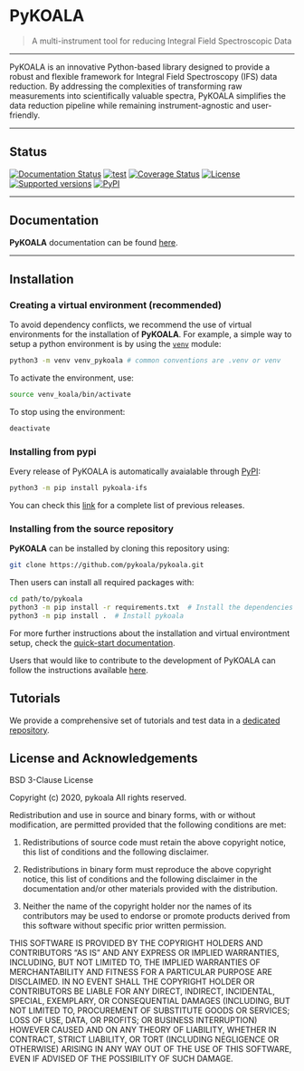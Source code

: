 # PyKOALA

> A multi-instrument tool for reducing Integral Field Spectroscopic Data

---

PyKOALA is an innovative Python-based library designed to provide a robust and flexible framework for Integral Field Spectroscopy (IFS) data reduction.
By addressing the complexities of transforming raw measurements into scientifically valuable spectra, PyKOALA simplifies the data reduction pipeline while remaining instrument-agnostic and user-friendly.

---
## Status
[![Documentation Status](https://readthedocs.org/projects/pykoala/badge/?version=latest)](https://pykoala.readthedocs.io/en/latest/?badge=latest)
[![test](https://github.com/pykoala/pykoala/actions/workflows/test.yml/badge.svg)](https://github.com/pykoala/pykoala/actions/workflows/test.yml)
[![Coverage Status](https://codecov.io/github/pykoala/koala/coverage.svg?branch=master)](https://codecov.io/github/pykoala/koala?branch=master)
[![License](https://img.shields.io/pypi/l/pykoala-ifs.svg)](https://pypi.python.org/pypi/pykoala-ifs/)
[![Supported versions](https://img.shields.io/pypi/pyversions/pykoala-ifs.svg)](https://pypi.python.org/pypi/pykoala-ifs/)
[![PyPI](https://img.shields.io/pypi/status/pykoala-ifs.svg)](https://pypi.python.org/pypi/pykoala-ifs/)

---
## Documentation

**PyKOALA** documentation can be found [here](https://pykoala.readthedocs.io/en/latest/index.html).

---
## Installation

### Creating a virtual environment (recommended)
To avoid dependency conflicts, we recommend the use of virtual environments for the installation of **PyKOALA**. For example, a simple way to setup a python environment is by using the [`venv`](https://docs.python.org/3/library/venv.html) module:

```bash
python3 -m venv venv_pykoala # common conventions are .venv or venv
```

To activate the environment, use:

```bash
source venv_koala/bin/activate
```

To stop using the environment:

```bash
deactivate
```

### Installing from pypi

Every release of PyKOALA is automatically avaialable through [PyPI](https://pypi.org/):

```bash
python3 -m pip install pykoala-ifs
```

You can check this [link](https://github.com/pykoala/pykoala/releases) for a complete list of previous releases.

### Installing from the source repository

**PyKOALA** can be installed by cloning this repository using:

```bash
git clone https://github.com/pykoala/pykoala.git
```

Then users can install all required packages with:

```bash
cd path/to/pykoala
python3 -m pip install -r requirements.txt  # Install the dependencies
python3 -m pip install .  # Install pykoala
```

For more further instructions about the installation and virtual environtment setup, check the [quick-start documentation](https://pykoala.readthedocs.io/en/latest/getting-started/index.html#quickstart).

Users that would like to contribute to the development of PyKOALA can follow the instructions available [here](https://pykoala.readthedocs.io/en/latest/developer-guide/index.html).

## Tutorials

We provide a comprehensive set of tutorials and test data in a [dedicated repository](https://github.com/pykoala/pykoala-tutorials).

## License and Acknowledgements

BSD 3-Clause License

Copyright (c) 2020, pykoala All rights reserved.

Redistribution and use in source and binary forms, with or without modification, are permitted provided that the following conditions are met:

1. Redistributions of source code must retain the above copyright notice, this list of conditions and the following disclaimer.
    
2. Redistributions in binary form must reproduce the above copyright notice, this list of conditions and the following disclaimer in the documentation and/or other materials provided with the distribution.
    
3. Neither the name of the copyright holder nor the names of its contributors may be used to endorse or promote products derived from this software without specific prior written permission.
    

THIS SOFTWARE IS PROVIDED BY THE COPYRIGHT HOLDERS AND CONTRIBUTORS “AS IS” AND ANY EXPRESS OR IMPLIED WARRANTIES, INCLUDING, BUT NOT LIMITED TO, THE IMPLIED WARRANTIES OF MERCHANTABILITY AND FITNESS FOR A PARTICULAR PURPOSE ARE DISCLAIMED. IN NO EVENT SHALL THE COPYRIGHT HOLDER OR CONTRIBUTORS BE LIABLE FOR ANY DIRECT, INDIRECT, INCIDENTAL, SPECIAL, EXEMPLARY, OR CONSEQUENTIAL DAMAGES (INCLUDING, BUT NOT LIMITED TO, PROCUREMENT OF SUBSTITUTE GOODS OR SERVICES; LOSS OF USE, DATA, OR PROFITS; OR BUSINESS INTERRUPTION) HOWEVER CAUSED AND ON ANY THEORY OF LIABILITY, WHETHER IN CONTRACT, STRICT LIABILITY, OR TORT (INCLUDING NEGLIGENCE OR OTHERWISE) ARISING IN ANY WAY OUT OF THE USE OF THIS SOFTWARE, EVEN IF ADVISED OF THE POSSIBILITY OF SUCH DAMAGE.
